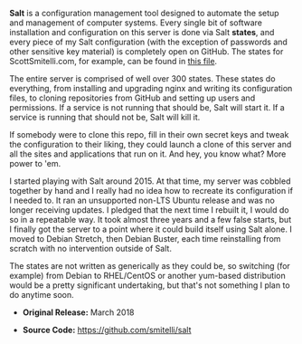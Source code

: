 **Salt** is a configuration management tool designed to automate the setup and management of computer systems. Every single bit of software installation and configuration on this server is done via Salt **states**, and every piece of my Salt configuration (with the exception of passwords and other sensitive key material) is completely open on GitHub. The states for ScottSmitelli.com, for example, can be found in [this file](https://github.com/smitelli/salt/blob/master/states/website/scottsmitelli-com.sls).

The entire server is comprised of well over 300 states. These states do everything, from installing and upgrading nginx and writing its configuration files, to cloning repositories from GitHub and setting up users and permissions. If a service is not running that should be, Salt will start it. If a service is running that should not be, Salt will kill it.

If somebody were to clone this repo, fill in their own secret keys and tweak the configuration to their liking, they could launch a clone of this server and all the sites and applications that run on it. And hey, you know what? More power to 'em.

I started playing with Salt around 2015. At that time, my server was cobbled together by hand and I really had no idea how to recreate its configuration if I needed to. It ran an unsupported non-LTS Ubuntu release and was no longer receiving updates. I pledged that the next time I rebuilt it, I would do so in a repeatable way. It took almost three years and a few false starts, but I finally got the server to a point where it could build itself using Salt alone. I moved to Debian Stretch, then Debian Buster, each time reinstalling from scratch with no intervention outside of Salt.

The states are not written as generically as they could be, so switching (for example) from Debian to RHEL/CentOS or another yum-based distribution would be a pretty significant undertaking, but that's not something I plan to do anytime soon.

* **Original Release:** March 2018

* **Source Code:** <https://github.com/smitelli/salt>
